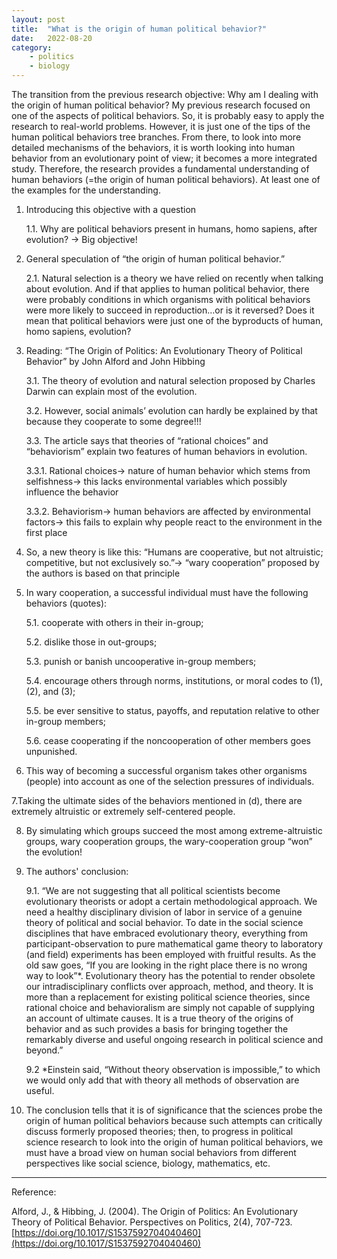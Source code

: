 ```yaml
---
layout: post
title:  "What is the origin of human political behavior?"
date:   2022-08-20
category: 
    - politics
    - biology
---
```

The transition from the previous research objective: 
Why am I dealing with the origin of human political behavior? My previous research focused on one of the aspects of political behaviors. So, it is probably easy to apply the research to real-world problems. However, it is just one of the tips of the human political behaviors tree branches. From there, to look into more detailed mechanisms of the behaviors, it is worth looking into human behavior from an evolutionary point of view; it becomes a more integrated study. Therefore, the research provides a fundamental understanding of human behaviors (=the origin of human political behaviors). At least one of the examples for the understanding.


1. Introducing this objective with a question
    
    1.1. Why are political behaviors present in humans, homo sapiens, after evolution? -> Big objective!

2. General speculation of “the origin of human political behavior.”
    
    2.1. Natural selection is a theory we have relied on recently when talking about evolution.  And if that applies to human political behavior, there were probably conditions in which organisms with political behaviors were more likely to succeed in reproduction…or is it reversed? Does it mean that political behaviors were just one of the byproducts of human, homo sapiens, evolution?

3. Reading: “The Origin of Politics: An Evolutionary Theory of Political Behavior” by John Alford and John Hibbing
    
    3.1. The theory of evolution and natural selection proposed by Charles Darwin can explain most of the evolution.
    
    3.2. However, social animals’ evolution can hardly be explained by that because they cooperate to some degree!!!
    
    3.3. The article says that theories of “rational choices” and “behaviorism” explain two features of human behaviors in evolution.
        
    3.3.1. Rational choices-> nature of human behavior which stems from selfishness-> this lacks environmental variables which possibly influence the behavior
        
    3.3.2. Behaviorism-> human behaviors are affected by environmental factors-> this fails to explain why people react to the environment in the first place

4. So, a new theory is like this: “Humans are cooperative, but not altruistic; competitive, but not exclusively so.”-> “wary cooperation” proposed by the authors is based on that principle

5. In wary cooperation, a successful individual must have the following behaviors (quotes):

    5.1. cooperate with others in their in-group;
    
    5.2. dislike those in out-groups;
    
    5.3. punish or banish uncooperative in-group members;

    5.4. encourage others through norms, institutions, or moral codes to (1), (2), and (3);

    5.5. be ever sensitive to status, payoffs, and reputation relative to other in-group members;

    5.6. cease cooperating if the noncooperation of other members goes unpunished.

6. This way of becoming a successful organism takes other organisms (people) into account as one of the selection pressures of individuals.

7.Taking the ultimate sides of the behaviors mentioned in (d), there are extremely altruistic or extremely self-centered people.

8. By simulating which groups succeed the most among extreme-altruistic groups, wary cooperation groups, the wary-cooperation group “won” the evolution!

9. The authors' conclusion:

    9.1. “We are not suggesting that all political scientists become evolutionary theorists or adopt a certain methodological approach. We need a healthy disciplinary division of labor in service of a genuine theory of political and social behavior. To date in the social science disciplines that have embraced evolutionary theory, everything from participant-observation to pure mathematical game theory to laboratory (and field) experiments has been employed with fruitful results. As the old saw goes, “If you are looking in the right place there is no wrong way to look”*. Evolutionary theory has the potential to render obsolete our intradisciplinary conflicts over approach, method, and theory. It is more than a replacement for existing political science theories, since rational choice and behavioralism are simply not capable of supplying an account of ultimate causes. It is a true theory of the origins of behavior and as such provides a basis for bringing together the remarkably diverse and useful ongoing research in political science and beyond.”

    9.2 *Einstein said, “Without theory observation is impossible,” to which we would only add that with theory all methods of observation are useful.

10. The conclusion tells that it is of significance that the sciences probe the origin of human political behaviors because such attempts can critically discuss formerly proposed theories; then, to progress in political science research to look into the origin of human political behaviors, we must have a broad view on human social behaviors from different perspectives like social science, biology, mathematics, etc.

---
Reference:

Alford, J., & Hibbing, J. (2004). The Origin of Politics: An Evolutionary Theory of Political Behavior. Perspectives on Politics, 2(4), 707-723. [https://doi.org/10.1017/S1537592704040460](https://doi.org/10.1017/S1537592704040460)